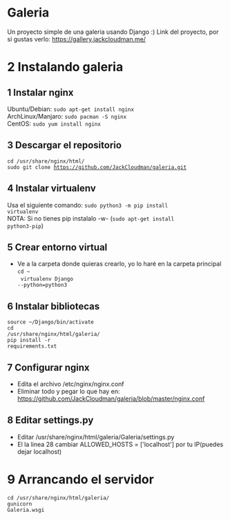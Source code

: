 # Galeria
Un proyecto simple de una galeria usando Django :) 
Link del proyecto, por si gustas verlo: https://gallery.jackcloudman.me/
# 2 Instalando galeria
## 1 Instalar nginx  
Ubuntu/Debian: <code>sudo apt-get install nginx</code>  
ArchLinux/Manjaro: <code>sudo pacman -S nginx</code>  
CentOS: <code>sudo yum install nginx</code>
## 3 Descargar el repositorio  
<code>cd /usr/share/nginx/html/</code><br>
<code>sudo git clone https://github.com/JackCloudman/galeria.git</code>
## 4 Instalar virtualenv
Usa el siguiente comando:
<code>sudo python3 -m pip install virtualenv</code>  
NOTA: Si no tienes pip instalalo -w- (<code>sudo apt-get install python3-pip</code>)
## 5 Crear entorno virtual
* Ve a la carpeta donde quieras crearlo, yo lo haré en la carpeta principal  
<code>cd ~</code><br>
<code>  virtualenv Django --python=python3</code>
## 6 Instalar bibliotecas
<code>source ~/Django/bin/activate</code><br>
<code>cd /usr/share/nginx/html/galeria/</code><br>
<code>pip install -r requirements.txt</code><br>
## 7 Configurar nginx
* Edita el archivo /etc/nginx/nginx.conf
* Eliminar todo y pegar lo que hay en: https://github.com/JackCloudman/galeria/blob/master/nginx.conf
## 8 Editar settings.py
* Editar /usr/share/nginx/html/galeria/Galeria/settings.py
* El la linea 28 cambiar ALLOWED_HOSTS = ['localhost'] por tu IP(puedes dejar localhost)
# 9 Arrancando el servidor
<code>cd /usr/share/nginx/html/galeria/</code><br>
<code>gunicorn Galeria.wsgi</code><br>
